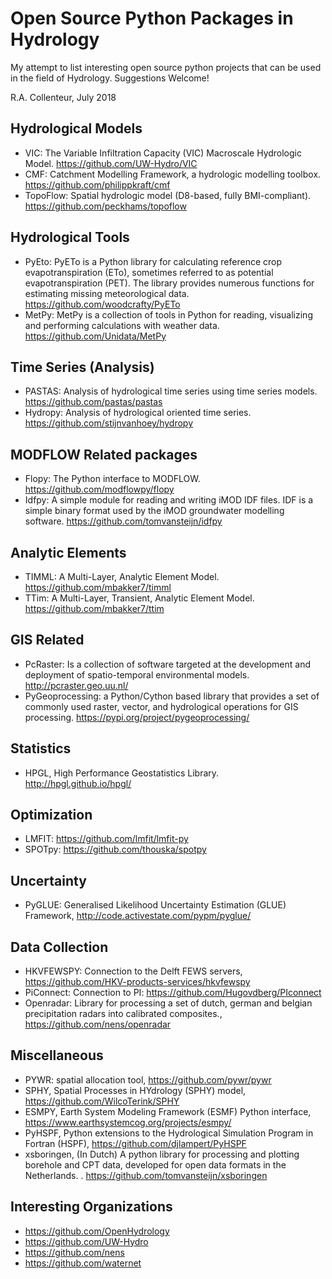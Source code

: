 Open Source Python Packages in Hydrology
========================================
My attempt to list interesting open source python projects that can be used in the field of Hydrology. Suggestions Welcome!

R.A. Collenteur, July 2018

Hydrological Models
-------------------
- VIC: The Variable Infiltration Capacity (VIC) Macroscale Hydrologic Model. https://github.com/UW-Hydro/VIC
- CMF: Catchment Modelling Framework, a hydrologic modelling toolbox. https://github.com/philippkraft/cmf
- TopoFlow: Spatial hydrologic model (D8-based, fully BMI-compliant). https://github.com/peckhams/topoflow

Hydrological Tools
------------------
- PyEto: PyETo is a Python library for calculating reference crop evapotranspiration (ETo), sometimes referred to as potential evapotranspiration (PET). The library provides numerous functions for estimating missing meteorological data. https://github.com/woodcrafty/PyETo
- MetPy: MetPy is a collection of tools in Python for reading, visualizing and performing calculations with weather data. https://github.com/Unidata/MetPy

Time Series (Analysis)
--------------------
- PASTAS: Analysis of hydrological time series using time series models. https://github.com/pastas/pastas
- Hydropy: Analysis of hydrological oriented time series. https://github.com/stijnvanhoey/hydropy

MODFLOW Related packages
------------------------
- Flopy: The Python interface to MODFLOW. https://github.com/modflowpy/flopy
- Idfpy: A simple module for reading and writing iMOD IDF files. IDF is a simple binary format used by the iMOD groundwater modelling software. https://github.com/tomvansteijn/idfpy

Analytic Elements
-----------------
- TIMML: A Multi-Layer, Analytic Element Model. https://github.com/mbakker7/timml
- TTim: A Multi-Layer, Transient, Analytic Element Model. https://github.com/mbakker7/ttim

GIS Related
-----------
- PcRaster: Is a collection of software targeted at the development and deployment of spatio-temporal environmental models. http://pcraster.geo.uu.nl/
-  PyGeoprocessing: a Python/Cython based library that provides a set of commonly used raster, vector, and hydrological operations for GIS processing. https://pypi.org/project/pygeoprocessing/

Statistics
----------
- HPGL, High Performance Geostatistics Library. http://hpgl.github.io/hpgl/

Optimization
------------
- LMFIT: https://github.com/lmfit/lmfit-py
- SPOTpy: https://github.com/thouska/spotpy

Uncertainty
-----------
- PyGLUE: Generalised Likelihood Uncertainty Estimation (GLUE) Framework, http://code.activestate.com/pypm/pyglue/

Data Collection
---------------
- HKVFEWSPY: Connection to the Delft FEWS servers, https://github.com/HKV-products-services/hkvfewspy
- PiConnect: Connection to PI: https://github.com/Hugovdberg/PIconnect
- Openradar: Library for processing a set of dutch, german and belgian precipitation radars into calibrated composites., https://github.com/nens/openradar

Miscellaneous
-------------
- PYWR: spatial allocation tool, https://github.com/pywr/pywr
- SPHY, Spatial Processes in HYdrology (SPHY) model, https://github.com/WilcoTerink/SPHY
- ESMPY, Earth System Modeling Framework (ESMF) Python interface, https://www.earthsystemcog.org/projects/esmpy/
- PyHSPF, Python extensions to the Hydrological Simulation Program in Fortran (HSPF), https://github.com/djlampert/PyHSPF
- xsboringen, (In Dutch) A python library for processing and plotting borehole and CPT data, developed for open data formats in the Netherlands. . https://github.com/tomvansteijn/xsboringen


Interesting Organizations
-------------------------
- https://github.com/OpenHydrology
- https://github.com/UW-Hydro
- https://github.com/nens
- https://github.com/waternet



